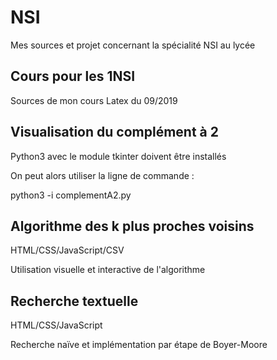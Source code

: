 # NSI

Mes sources et projet concernant la spécialité NSI au lycée

## Cours pour les 1NSI 

Sources de mon cours Latex du 09/2019

## Visualisation du complément à 2

Python3 avec le module tkinter doivent être installés

On peut alors utiliser la ligne de commande : 

python3 -i complementA2.py

## Algorithme des k plus proches voisins

HTML/CSS/JavaScript/CSV

Utilisation visuelle et interactive de l'algorithme

## Recherche textuelle

HTML/CSS/JavaScript

Recherche naïve et implémentation par étape de Boyer-Moore
